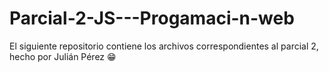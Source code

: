 # Parcial-2-JS---Progamaci-n-web
El siguiente repositorio contiene los archivos correspondientes al parcial 2, hecho por Julián Pérez 😁
